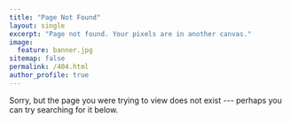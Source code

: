 ```yaml
---
title: "Page Not Found"
layout: single
excerpt: "Page not found. Your pixels are in another canvas."
image:
  feature: banner.jpg
sitemap: false
permalink: /404.html
author_profile: true
---
```


Sorry, but the page you were trying to view does not exist --- perhaps you can try searching for it below.

<script type="text/javascript">
  var GOOG_FIXURL_LANG = 'en';
  var GOOG_FIXURL_SITE = '{{ site.url }}'
</script>
<script type="text/javascript"
  src="//linkhelp.clients.google.com/tbproxy/lh/wm/fixurl.js">
</script>
